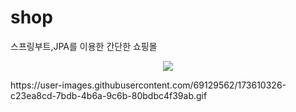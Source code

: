 # shop
스프링부트,JPA를 이용한 간단한 쇼핑몰 
<p align="center">
<img src=![ezgif com-gif-maker](https://user-images.githubusercontent.com/69129562/173610326-c23ea8cd-7bdb-4b6a-9c6b-80bdbc4f39ab.gif)>
</p>
https://user-images.githubusercontent.com/69129562/173610326-c23ea8cd-7bdb-4b6a-9c6b-80bdbc4f39ab.gif
